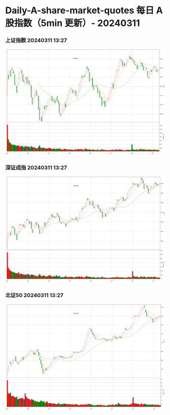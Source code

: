 
# Daily-A-share-market-quotes 每日 A 股指数（5min 更新）- 20240311

### 上证指数 20240311 13:27
![](./fig/2024/3/20240311-sh000001.png)

### 深证成指 20240311 13:27
![](./fig/2024/3/20240311-sz399001.png)

### 北证50 20240311 13:27
![](./fig/2024/3/20240311-bj899050.png)
